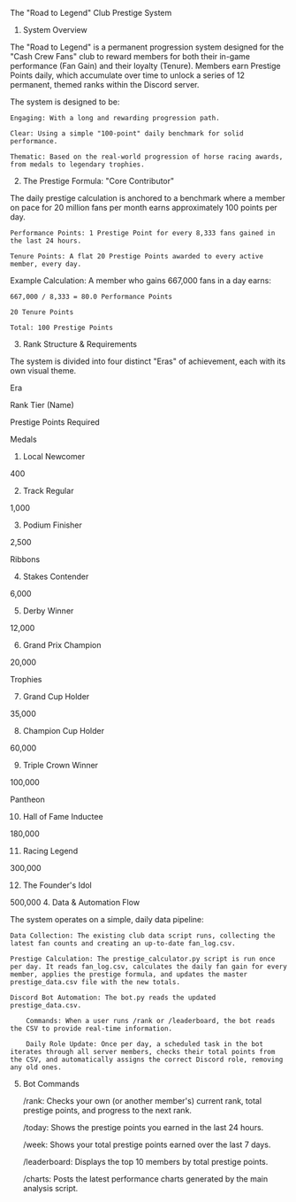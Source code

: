 The "Road to Legend" Club Prestige System
1. System Overview

The "Road to Legend" is a permanent progression system designed for the "Cash Crew Fans" club to reward members for both their in-game performance (Fan Gain) and their loyalty (Tenure). Members earn Prestige Points daily, which accumulate over time to unlock a series of 12 permanent, themed ranks within the Discord server.

The system is designed to be:

    Engaging: With a long and rewarding progression path.

    Clear: Using a simple "100-point" daily benchmark for solid performance.

    Thematic: Based on the real-world progression of horse racing awards, from medals to legendary trophies.

2. The Prestige Formula: "Core Contributor"

The daily prestige calculation is anchored to a benchmark where a member on pace for 20 million fans per month earns approximately 100 points per day.

    Performance Points: 1 Prestige Point for every 8,333 fans gained in the last 24 hours.

    Tenure Points: A flat 20 Prestige Points awarded to every active member, every day.

Example Calculation:
A member who gains 667,000 fans in a day earns:

    667,000 / 8,333 = 80.0 Performance Points

    20 Tenure Points

    Total: 100 Prestige Points

3. Rank Structure & Requirements

The system is divided into four distinct "Eras" of achievement, each with its own visual theme.

Era
	

Rank Tier (Name)
	

Prestige Points Required

Medals
	

1. Local Newcomer
	

400


	

2. Track Regular
	

1,000


	

3. Podium Finisher
	

2,500

Ribbons
	

4. Stakes Contender
	

6,000


	

5. Derby Winner
	

12,000


	

6. Grand Prix Champion
	

20,000

Trophies
	

7. Grand Cup Holder
	

35,000


	

8. Champion Cup Holder
	

60,000


	

9. Triple Crown Winner
	

100,000

Pantheon
	

10. Hall of Fame Inductee
	

180,000


	

11. Racing Legend
	

300,000


	

12. The Founder's Idol
	

500,000
4. Data & Automation Flow

The system operates on a simple, daily data pipeline:

    Data Collection: The existing club data script runs, collecting the latest fan counts and creating an up-to-date fan_log.csv.

    Prestige Calculation: The prestige_calculator.py script is run once per day. It reads fan_log.csv, calculates the daily fan gain for every member, applies the prestige formula, and updates the master prestige_data.csv file with the new totals.

    Discord Bot Automation: The bot.py reads the updated prestige_data.csv.

        Commands: When a user runs /rank or /leaderboard, the bot reads the CSV to provide real-time information.

        Daily Role Update: Once per day, a scheduled task in the bot iterates through all server members, checks their total points from the CSV, and automatically assigns the correct Discord role, removing any old ones.

5. Bot Commands

    /rank: Checks your own (or another member's) current rank, total prestige points, and progress to the next rank.

    /today: Shows the prestige points you earned in the last 24 hours.

    /week: Shows your total prestige points earned over the last 7 days.

    /leaderboard: Displays the top 10 members by total prestige points.

    /charts: Posts the latest performance charts generated by the main analysis script.